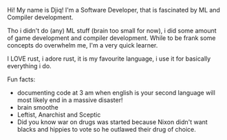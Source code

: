 Hi! My name is Djiq! I'm a Software Developer, that is fascinated by ML and Compiler development.

Tho i didn't do (any) ML stuff (brain too small for now), i did some amount of game development and compiler development. 
While to be frank some concepts do overwhelm me, I'm a very quick learner. 

I LOVE rust, i adore rust, it is my favourite language, i use it for basically everything i do.

Fun facts:
- documenting code at 3 am when english is your second language will most likely end in a massive disaster!
- brain smoothe
- Leftist, Anarchist and Sceptic
- Did you know war on drugs was started because Nixon didn't want blacks and hippies to vote so he outlawed their drug of choice.
